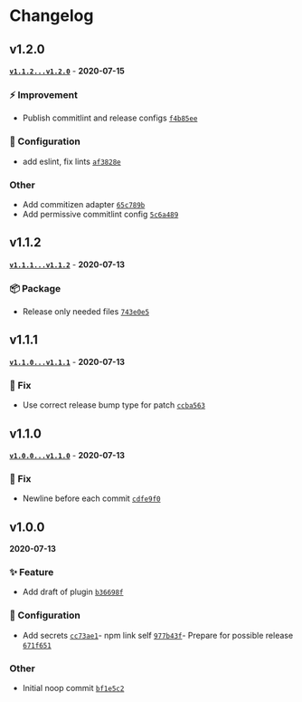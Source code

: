 # Changelog

## v1.2.0

**[`v1.1.2...v1.2.0`](https://github.com/evelynhathaway/conventional-changelog-evelyn/compare/v1.1.2...v1.2.0)** - **2020-07-15**


### ⚡ Improvement


- Publish commitlint and release configs [`f4b85ee`](https://github.com/evelynhathaway/conventional-changelog-evelyn/commit/f4b85ee)

### 🔧 Configuration


- add eslint, fix lints [`af3828e`](https://github.com/evelynhathaway/conventional-changelog-evelyn/commit/af3828e)

### Other


- Add commitizen adapter [`65c789b`](https://github.com/evelynhathaway/conventional-changelog-evelyn/commit/65c789b)
- Add permissive commitlint config [`5c6a489`](https://github.com/evelynhathaway/conventional-changelog-evelyn/commit/5c6a489)

## v1.1.2

**[`v1.1.1...v1.1.2`](https://github.com/evelynhathaway/conventional-changelog-evelyn/compare/v1.1.1...v1.1.2)** - **2020-07-13**


### 📦 Package


- Release only needed files [`743e0e5`](https://github.com/evelynhathaway/conventional-changelog-evelyn/commit/743e0e5)

## v1.1.1

**[`v1.1.0...v1.1.1`](https://github.com/evelynhathaway/conventional-changelog-evelyn/compare/v1.1.0...v1.1.1)** - **2020-07-13**


### 🐛 Fix


- Use correct release bump type for patch [`ccba563`](https://github.com/evelynhathaway/conventional-changelog-evelyn/commit/ccba563)

## v1.1.0

**[`v1.0.0...v1.1.0`](https://github.com/evelynhathaway/conventional-changelog-evelyn/compare/v1.0.0...v1.1.0)** - **2020-07-13**


### 🐛 Fix


- Newline before each commit [`cdfe9f0`](https://github.com/evelynhathaway/conventional-changelog-evelyn/commit/cdfe9f0)

## v1.0.0

**2020-07-13**


### ✨ Feature

- Add draft of plugin [`b36698f`](https://github.com/evelynhathaway/conventional-changelog-evelyn/commit/b36698f)

### 🔧 Configuration

- Add secrets [`cc73ae1`](https://github.com/evelynhathaway/conventional-changelog-evelyn/commit/cc73ae1)- npm link self [`977b43f`](https://github.com/evelynhathaway/conventional-changelog-evelyn/commit/977b43f)- Prepare for possible release [`671f651`](https://github.com/evelynhathaway/conventional-changelog-evelyn/commit/671f651)

### Other

- Initial noop commit [`bf1e5c2`](https://github.com/evelynhathaway/conventional-changelog-evelyn/commit/bf1e5c2)
